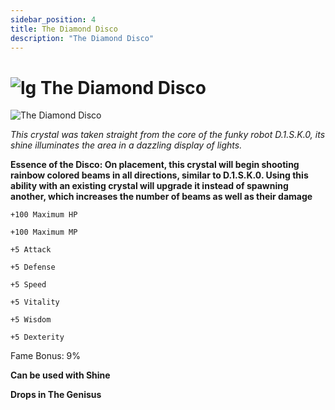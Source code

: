 ```yaml
---
sidebar_position: 4
title: The Diamond Disco
description: "The Diamond Disco"
---
```


# ![lg](https://cdn.discordapp.com/attachments/1026159786313650256/1045193424116133948/Legendary_Bag.png) The Diamond Disco

![The Diamond Disco](https://cdn.discordapp.com/attachments/1187552567295758487/1192327868278124574/The_Diamond_Disco_1.png?ex=65a8acdc&is=659637dc&hm=28712dc87b33db90f39cf471f65a77d7dba745f87d099059dafee5e90da2e655&)

<i>This crystal was taken straight from the core of the funky robot D.1.S.K.0, its shine illuminates the area in a dazzling display of lights.</i>

**Essence of the Disco: On placement, this crystal will begin shooting rainbow colored beams in all directions, similar to D.1.S.K.0. Using this ability with an existing crystal will upgrade it instead of spawning another, which increases the number of beams as well as their damage**

    +100 Maximum HP
    
    +100 Maximum MP     
          
    +5 Attack      
         
    +5 Defense      
         
    +5 Speed      
         
    +5 Vitality      
        
    +5 Wisdom      
         
    +5 Dexterity   
        
Fame Bonus: 9%

**Can be used with Shine**

**Drops in The Genisus**
